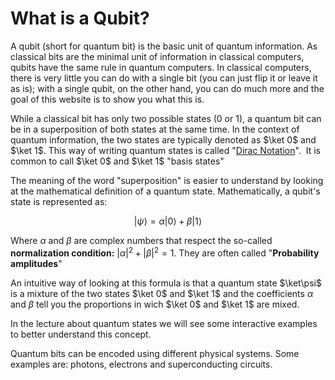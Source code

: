 # What is a Qubit?

A qubit (short for quantum bit) is the basic unit of quantum information.
As classical bits are the minimal unit of information in classical computers, qubits have the same rule in quantum computers. In classical computers, there is very little you can do with a single bit (you can just flip it or leave it as is); with a single qubit, on the other hand, you can do much more and the goal of this website is to show you what this is.

While a classical bit has only two possible states (0 or 1), a quantum bit can be in a superposition of both states at the same time. In the context of quantum information, the two states are typically denoted as $\ket 0$ and $\ket 1$. This way of writing quantum states is called "[Dirac Notation](https://en.wikipedia.org/wiki/Bra%E2%80%93ket_notation$0)".  It is common to call $\ket 0$ and $\ket 1$ "basis states"

The meaning of the word "superposition" is easier to understand by looking at the mathematical definition of a quantum state.
Mathematically, a qubit's state is represented as:

$$
|\psi ⟩ = \alpha |0⟩ + \beta |1⟩
$$

Where $\alpha$ and $\beta$ are complex numbers that respect the so-called **normalization condition:** $|\alpha|^2 + |\beta|^2 = 1$. They are often called "**Probability amplitudes**"

An intuitive way of looking at this formula is that a quantum state $\ket\psi$ is a mixture of the two states $\ket 0$ and $\ket 1$ and the coefficients $\alpha$ and $\beta$ tell you the proportions in wich $\ket 0$ and $\ket 1$ are mixed.

In the lecture about quantum states we will see some interactive examples to better understand this concept.

Quantum bits can be encoded using different physical systems. Some examples are: photons, electrons and superconducting circuits.
